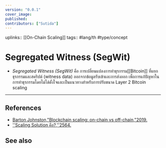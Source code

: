 ```yaml
---
version: "0.0.1"
cover_image:
published:
contributors: ["Sutida"]
---
```

uplinks:: [[On-Chain Scaling]]
tags:: #lang/th #type/concept

# Segregated Witness (SegWit)
- *Segregated Witness (SegWit)* คือ การเปลี่ยนแปลงการทำธุรกรรม[[Bitcoin]] ที่แยกธุรกรรมและสคริปต์ (witness data) ออกจากข้อมูลรับเข้าและการส่งออก เพื่อการแก้ปัญหาในการทำธุรกรรมโดยไม่ได้ตั้งใจและเป็นแนวทางสำหรับการปรับขนาด Layer 2 Bitcoin scaling 

---
## References
- [Barton Johnston,"Blockchain scaling: on-chain vs off-chain,"2019.](https://bdtechtalks.com/2019/09/16/blockchain-scaling-on-chain-vs-off-chain/)
- [''Scaling Solution คือ?,''2564.](https://academy.bitcoinaddict.org/blockchain-scaling-solution/)

## See also


